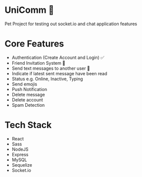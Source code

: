 # UniComm 🦄
Pet Project for testing out socket.io and chat application features

# Core Features
- Authentication (Create Account and Login) ✅
- Friend Invitation System 🚧
- Send text messages to another user 🚧
- Indicate if latest sent message have been read
- Status e.g. Online, Inactive, Typing
- Send emojis
- Push Notification
- Delete message
- Delete account
- Spam Detection

# Tech Stack
- React
- Sass
- NodeJS
- Express
- MySQL
- Sequelize
- Socket.io
